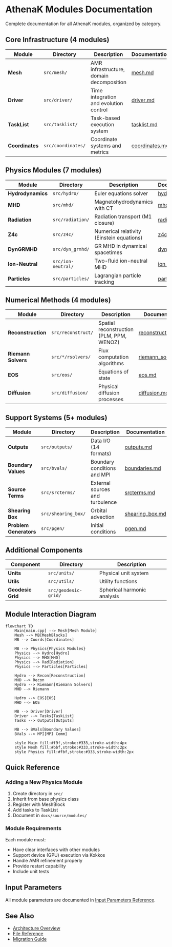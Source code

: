 # AthenaK Modules Documentation

Complete documentation for all AthenaK modules, organized by category.

## Core Infrastructure (4 modules)

| Module | Directory | Description | Documentation |
|--------|-----------|-------------|---------------|
| **Mesh** | `src/mesh/` | AMR infrastructure, domain decomposition | [mesh.md](mesh.md) |
| **Driver** | `src/driver/` | Time integration and evolution control | [driver.md](driver.md) |
| **TaskList** | `src/tasklist/` | Task-based execution system | [tasklist.md](tasklist.md) |
| **Coordinates** | `src/coordinates/` | Coordinate systems and metrics | [coordinates.md](coordinates.md) |

## Physics Modules (7 modules)

| Module | Directory | Description | Documentation |
|--------|-----------|-------------|---------------|
| **Hydrodynamics** | `src/hydro/` | Euler equations solver | [hydro.md](hydro.md) |
| **MHD** | `src/mhd/` | Magnetohydrodynamics with CT | [mhd.md](mhd.md) |
| **Radiation** | `src/radiation/` | Radiation transport (M1 closure) | [radiation.md](radiation.md) |
| **Z4c** | `src/z4c/` | Numerical relativity (Einstein equations) | [z4c.md](z4c.md) |
| **DynGRMHD** | `src/dyn_grmhd/` | GR MHD in dynamical spacetimes | [dyn_grmhd.md](dyn_grmhd.md) |
| **Ion-Neutral** | `src/ion-neutral/` | Two-fluid ion-neutral MHD | [ion_neutral.md](ion_neutral.md) |
| **Particles** | `src/particles/` | Lagrangian particle tracking | [particles.md](particles.md) |

## Numerical Methods (4 modules)

| Module | Directory | Description | Documentation |
|--------|-----------|-------------|---------------|
| **Reconstruction** | `src/reconstruct/` | Spatial reconstruction (PLM, PPM, WENOZ) | [reconstruction.md](reconstruction.md) |
| **Riemann Solvers** | `src/*/rsolvers/` | Flux computation algorithms | [riemann_solvers.md](riemann_solvers.md) |
| **EOS** | `src/eos/` | Equations of state | [eos.md](eos.md) |
| **Diffusion** | `src/diffusion/` | Physical diffusion processes | [diffusion.md](diffusion.md) |

## Support Systems (5+ modules)

| Module | Directory | Description | Documentation |
|--------|-----------|-------------|---------------|
| **Outputs** | `src/outputs/` | Data I/O (14 formats) | [outputs.md](outputs.md) |
| **Boundary Values** | `src/bvals/` | Boundary conditions and MPI | [boundaries.md](boundaries.md) |
| **Source Terms** | `src/srcterms/` | External sources and turbulence | [srcterms.md](srcterms.md) |
| **Shearing Box** | `src/shearing_box/` | Orbital advection | [shearing_box.md](shearing_box.md) |
| **Problem Generators** | `src/pgen/` | Initial conditions | [pgen.md](pgen.md) |

## Additional Components

| Component | Directory | Description |
|-----------|-----------|-------------|
| **Units** | `src/units/` | Physical unit system |
| **Utils** | `src/utils/` | Utility functions |
| **Geodesic Grid** | `src/geodesic-grid/` | Spherical harmonic analysis |

## Module Interaction Diagram

```{mermaid}
flowchart TD
    Main[main.cpp] --> Mesh[Mesh Module]
    Mesh --> MB[MeshBlocks]
    MB --> Coords[Coordinates]
    
    MB --> Physics{Physics Modules}
    Physics --> Hydro[Hydro]
    Physics --> MHD[MHD]
    Physics --> Rad[Radiation]
    Physics --> Particles[Particles]
    
    Hydro --> Recon[Reconstruction]
    MHD --> Recon
    Hydro --> Riemann[Riemann Solvers]
    MHD --> Riemann
    
    Hydro --> EOS[EOS]
    MHD --> EOS
    
    MB --> Driver[Driver]
    Driver --> Tasks[TaskList]
    Tasks --> Outputs[Outputs]
    
    MB --> BVals[Boundary Values]
    BVals --> MPI[MPI Comm]
    
    style Main fill:#f9f,stroke:#333,stroke-width:4px
    style Mesh fill:#bbf,stroke:#333,stroke-width:2px
    style Physics fill:#fbf,stroke:#333,stroke-width:2px
```

## Quick Reference

### Adding a New Physics Module
1. Create directory in `src/`
2. Inherit from base physics class
3. Register with MeshBlock
4. Add tasks to TaskList
5. Document in `docs/source/modules/`

### Module Requirements
Each module must:
- Have clear interfaces with other modules
- Support device (GPU) execution via Kokkos
- Handle AMR refinement properly
- Provide restart capability
- Include unit tests

## Input Parameters

All module parameters are documented in [Input Parameters Reference](../reference/input_parameters.md).

## See Also
- [Architecture Overview](../flowcharts/runtime.md)
- [File Reference](../reference/file_reference.md)
- [Migration Guide](../migration/from_athena_plus_plus.md)
